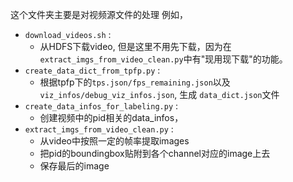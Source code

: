 这个文件夹主要是对视频源文件的处理
例如，
- `download_videos.sh` : 
  - 从HDFS下载video, 但是这里不用先下载，因为在`extract_imgs_from_video_clean.py`中有"现用现下载"的功能。
- `create_data_dict_from_tpfp.py` : 
  - 根据tpfp下的`tps.json/fps_remaining.json`以及 `viz_infos/debug_viz_infos.json`, 生成 `data_dict.json`文件
- `create_data_infos_for_labeling.py` :
  - 创建视频中的pid相关的data_infos，
- `extract_imgs_from_video_clean.py` : 
  - 从video中按照一定的帧率提取images
  - 把pid的boundingbox贴附到各个channel对应的image上去
  - 保存最后的image
